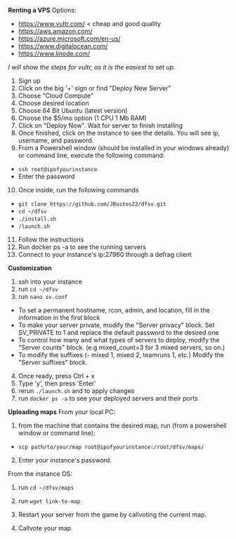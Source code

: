 **Renting a VPS**
Options:
- https://www.vultr.com/ < cheap and good quality
- https://aws.amazon.com/
- https://azure.microsoft.com/en-us/
- https://www.digitalocean.com/
- https://www.linode.com/

*I will show the steps for vultr, as it is the easiest to set up.*
1. Sign up
2. Click on the big '+' sign or find "Deploy New Server"
3. Choose "Cloud Compute"
4. Choose desired location
5. Choose 64 Bit Ubuntu (latest version)
6. Choose the $5/mo option (1 CPU 1 Mb RAM)
7. Click on "Deploy Now". Wait for server to finish installing
8. Once finished, click on the instance to see the details. You will see ip, username, and password.
9. From a Powershell window (should be installed in your windows already) or command line, execute the following command:
- `ssh root@ipofyourinstance`
- Enter the password
10. Once inside, run the following commands
- `git clone https://github.com/JBustos22/dfsv.git`
- `cd ~/dfsv`
- `./install.sh`
- `/launch.sh`
11. Follow the instructions
12. Run docker ps -a to see the running servers
13. Connect to your instance's ip:27960 through a defrag client

**Customization**
1. ssh into your instance
2. run `cd ~/dfsv`
3. run `nano sv.conf`
 - To set a permanent hostname, rcon, admin, and location, fill in the information in the first block
 - To make your server private, modify the "Server privacy" block. Set SV_PRIVATE to 1 and replace the default password to the desired one
 - To control how many and what types of servers to deploy, modify the "Server counts" block. (e.g mixed_count=3 for 3 mixed servers, so on.)
 - To modify the suffixes (- mixed 1, mixed 2, teamruns 1, etc.) Modify the "Server suffixes" block.
4. Once ready, press Ctrl + x
8. Type 'y', then press 'Enter'
9. rerun `./launch.sh` and to apply changes
10. run `docker ps -a` to see your deployed servers and their ports

**Uploading maps**
From your local PC:
1. from the machine that contains the desired map, run (from a powershell window or command line):
- `scp path/to/your/map root@ipofyourinstance:/root/dfsv/maps/`
2. Enter your instance's password.

From the instance OS:
1. run `cd ~/dfsv/maps`
2. run `wget link-to-map`

3. Restart your server from the game by callvoting the current map.
4. Callvote your map
